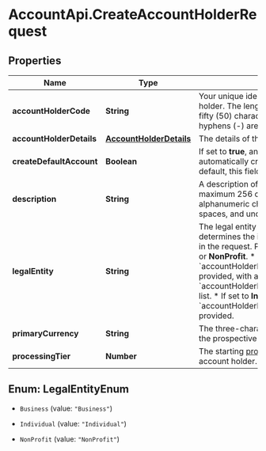 # AccountApi.CreateAccountHolderRequest

## Properties

Name | Type | Description | Notes
------------ | ------------- | ------------- | -------------
**accountHolderCode** | **String** | Your unique identifier for the prospective account holder. The length must be between three (3) and fifty (50) characters long. Only letters, digits, and hyphens (-) are allowed. | 
**accountHolderDetails** | [**AccountHolderDetails**](AccountHolderDetails.md) | The details of the prospective account holder. | 
**createDefaultAccount** | **Boolean** | If set to **true**, an account with the default options is automatically created for the account holder. By default, this field is set to **true**. | [optional] 
**description** | **String** | A description of the prospective account holder, maximum 256 characters. You can use alphanumeric characters (A-Z, a-z, 0-9), white spaces, and underscores &#x60;_&#x60;. | [optional] 
**legalEntity** | **String** | The legal entity type of the account holder. This determines the information that should be provided in the request.  Possible values: **Business**, **Individual**, or **NonProfit**.  * If set to **Business** or **NonProfit**, then &#x60;accountHolderDetails.businessDetails&#x60; must be provided, with at least one entry in the &#x60;accountHolderDetails.businessDetails.shareholders&#x60; list.  * If set to **Individual**, then &#x60;accountHolderDetails.individualDetails&#x60; must be provided. | 
**primaryCurrency** | **String** | The three-character [ISO currency code](https://docs.adyen.com/development-resources/currency-codes), with which the prospective account holder primarily deals. | [optional] 
**processingTier** | **Number** | The starting [processing tier](https://docs.adyen.com/marketplaces-and-platforms/classic/onboarding-and-verification/precheck-kyc-information) for the prospective account holder. | [optional] 



## Enum: LegalEntityEnum


* `Business` (value: `"Business"`)

* `Individual` (value: `"Individual"`)

* `NonProfit` (value: `"NonProfit"`)




